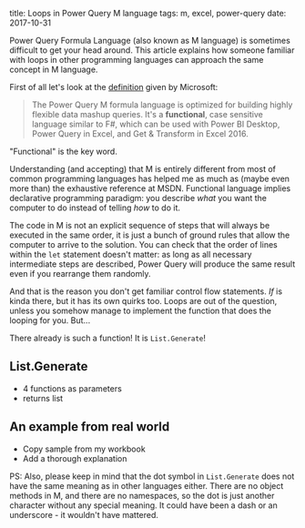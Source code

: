 title: Loops in Power Query M language
tags: m, excel, power-query
date: 2017-10-31

Power Query Formula Language (also known as M language) is sometimes difficult
to get your head around. This article explains how someone familiar with loops
in other programming languages can approach the same concept in M language.

First of all let's look at the [definition][1] given by Microsoft:

> The Power Query M formula language is optimized for building highly flexible
> data mashup queries. It's a **functional**, case sensitive language similar
> to F#, which can be used with Power BI Desktop, Power Query in Excel, and Get
> & Transform in Excel 2016.

"Functional" is the key word.

Understanding (and accepting) that M is entirely different from most of common
programming languages has helped me as much as (maybe even more than) the
exhaustive reference at MSDN. Functional language implies declarative
programming paradigm: you describe *what* you want the computer to do instead
of telling *how* to do it.

The code in M is not an explicit sequence of steps that will always be executed
in the same order, it is just a bunch of ground rules that allow the computer
to arrive to the solution. You can check that the order of lines within the
`let` statement doesn't matter: as long as all necessary intermediate steps are
described, Power Query will produce the same result even if you rearrange them
randomly.

And that is the reason you don't get familiar control flow statements. *If* is
kinda there, but it has its own quirks too. Loops are out of the question,
unless you somehow manage to implement the function that does the looping for
you. But...

There already is such a function! It is `List.Generate`!

## List.Generate
- 4 functions as parameters
- returns list

## An example from real world
- Copy sample from my workbook
- Add a thorough explanation

PS: Also, please keep in mind that the dot symbol in `List.Generate` does not
have the same meaning as in other languages either. There are no object methods
in M, and there are no namespaces, so the dot is just another character without
any special meaning.  It could have been a dash or an underscore - it wouldn't
have mattered.

[1]: https://msdn.microsoft.com/en-us/library/mt211003.aspx
